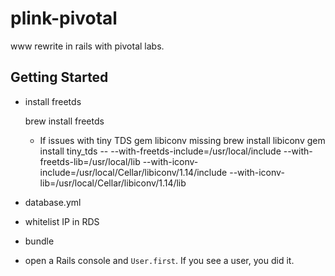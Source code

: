 plink-pivotal
=============

www rewrite in rails with pivotal labs.

Getting Started
---

* install freetds

    brew install freetds

	- If issues with tiny TDS gem libiconv missing
		brew install libiconv
		gem install tiny_tds -- --with-freetds-include=/usr/local/include --with-freetds-lib=/usr/local/lib --with-iconv-include=/usr/local/Cellar/libiconv/1.14/include --with-iconv-lib=/usr/local/Cellar/libiconv/1.14/lib

* database.yml

* whitelist IP in RDS

* bundle

* open a Rails console and `User.first`. If you see a user, you did it.
